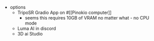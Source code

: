  * options
    * TripoSR Gradio App on #[[Pinokio computer]]
      * seems this requires 10GB of VRAM no matter what - no CPU mode
    * Luma AI in discord
    * 3D ai Studio